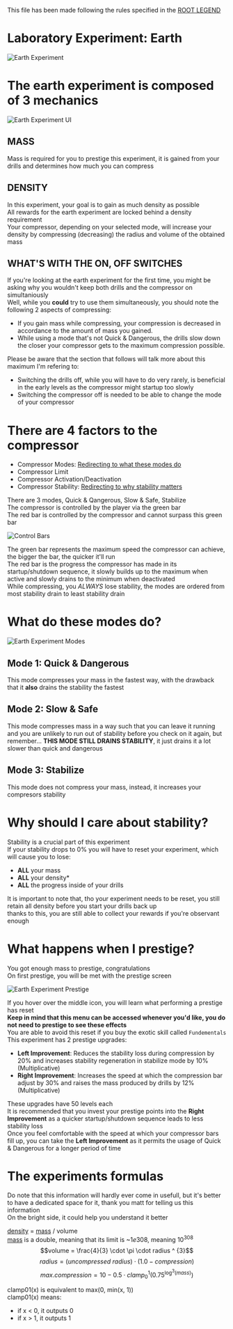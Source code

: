 This file has been made following the rules specified in the [ROOT LEGEND](/FAQ/README.md)

# Laboratory Experiment: Earth
![Earth Experiment](/FAQ/Images/Earth%20Experiment.png)

# The earth experiment is composed of 3 mechanics
![Earth Experiment UI](/FAQ/Images/Earth%20Experiment%20Main%20UI.png)

## MASS
Mass is required for you to prestige this experiment, it is gained from your drills and determines how much you can compress

## DENSITY
In this experiment, your goal is to gain as much density as possible<br>
All rewards for the earth experiment are locked behind a density requirement<br>
Your compressor, depending on your selected mode, will increase your density by compressing (decreasing) the radius and volume of the obtained mass

## WHAT'S WITH THE ON, OFF SWITCHES
If you're looking at the earth experiment for the first time, you might be asking why you wouldn't keep both drills and the compressor on simultaniously<br>
Well, while you **could** try to use them simultaneously, you should note the following 2 aspects of compressing:
- If you gain mass while compressing, your compression is decreased in accordance to the amount of mass you gained.
- While using a mode that's not Quick & Dangerous, the drills slow down the closer your compressor gets to the maximum compression possible.

Please be aware that the section that follows will talk more about this maximum I'm refering to:
- Switching the drills off, while you will have to do very rarely, is beneficial in the early levels as the compressor might startup too slowly
- Switching the compressor off is needed to be able to change the mode of your compressor

# There are 4 factors to the compressor
- Compressor Modes: [Redirecting to what these modes do](#what-do-these-modes-do)
- Compressor Limit
- Compressor Activation/Deactivation
- Compressor Stability: [Redirecting to why stability matters](#why-should-i-care-about-stability)

There are 3 modes, Quick & Qangerous, Slow & Safe, Stabilize<br>
The compressor is controlled by the player via the green bar<br>
The red bar is controlled by the compressor and cannot surpass this green bar

![Control Bars](/FAQ/Images/Earth%20Experiment%20Control%20Bars.png)

The green bar represents the maximum speed the compressor can achieve, the bigger the bar, the quicker it'll run<br>
The red bar is the progress the compressor has made in its startup/shutdown sequence, it slowly builds up to the maximum when active and slowly drains to the minimum when deactivated<br>
While compressing, you _ALWAYS_ lose stability, the modes are ordered from most stability drain to least stability drain

# What do these modes do?
![Earth Experiment Modes](/FAQ/Images/Earth%20Experiment%20Compressor%20Modes.png)

## Mode 1: Quick & Dangerous
This mode compresses your mass in the fastest way, with the drawback that it **also** drains the stability the fastest

## Mode 2: Slow & Safe
This mode compresses mass in a way such that you can leave it running and you are unlikely to run out of stability before you check on it again, but remember... **THIS MODE STILL DRAINS STABILITY**, it just drains it a lot slower than quick and dangerous

## Mode 3: Stabilize
This mode does not compress your mass, instead, it increases your compresors stability

# Why should I care about stability?
Stability is a crucial part of this experiment<br>
If your stability drops to 0% you will have to reset your experiment, which will cause you to lose:
- **ALL** your mass
- **ALL** your density*
- **ALL** the progress inside of your drills

It is important to note that, tho your experiment needs to be reset, you still retain all density before you start your drills back up<br>
thanks to this, you are still able to collect your rewards if you're observant enough

# What happens when I prestige?
You got enough mass to prestige, congratulations<br>
On first prestige, you will be met with the prestige screen

![Earth Experiment Prestige](/FAQ/Images/Earth%20Experiment%20Prestige%20Screen.png)

If you hover over the middle icon, you will learn what performing a prestige has reset<br>
**Keep in mind that this menu can be accessed whenever you'd like, you do not need to prestige to see these effects**<br>
You are able to avoid this reset if you buy the exotic skill called `Fundementals`<br>
This experiment has 2 prestige upgrades:
- **Left Improvement**: Reduces the stability loss during compression by 20% and increases stability regeneration in stabilize mode by 10% (Multiplicative)
- **Right Improvement**: Increases the speed at which the compression bar adjust by 30% and raises the mass produced by drills by 12% (Multiplicative)

These upgrades have 50 levels each<br>
It is recommended that you invest your prestige points into the **Right Improvement** as a quicker startup/shutdown sequence leads to less stability loss<br>
Once you feel comfortable with the speed at which your compressor bars fill up, you can take the **Left Improvement** as it permits the usage of Quick & Dangerous for a longer period of time

# The experiments formulas
Do note that this information will hardly ever come in usefull, but it's better to have a dedicated space for it, thank you matt for telling us this information<br>
On the bright side, it could help you understand it better

[density](#density) = [mass](#mass) / volume<br>
[mass](#mass) is a double, meaning that its limit is ~$1e308$, meaning $10 ^ {308}$
$$volume = \frac{4}{3} \cdot \pi \cdot radius ^ {3}$$
$$radius = ({uncompressed\ radius}) \cdot (1.0 - compression)$$
$${max.compression} = 10 - 0.5 \cdot clamp_0^1({0.75} ^ {\log^3\left(mass\right)})$$

clamp01(x) is equivalent to max(0, min(x, 1))<br>
clamp01(x) means:<br>
- if x < 0, it outputs 0
- if x > 1, it outputs 1

